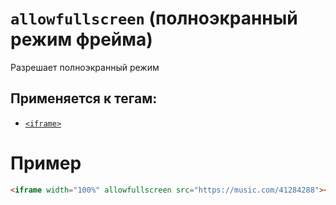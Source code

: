 # `allowfullscreen` (полноэкранный режим фрейма)

Разрешает полноэкранный режим

## Применяется к тегам:

- [`<iframe>`](<../TAGS MEDIA/iframe (ВСТРАИВАНИЕ ФРЕЙМА).md>)

# Пример

```html
<iframe width="100%" allowfullscreen src="https://music.com/41284288"></iframe>
```
